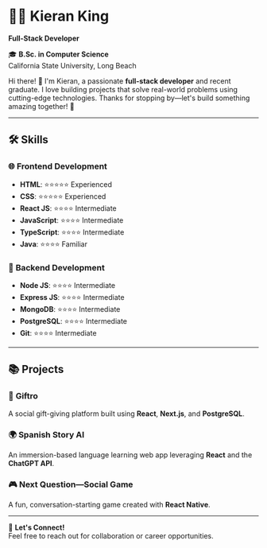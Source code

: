 # 👨‍💻 Kieran King  
**Full-Stack Developer**  

🎓 **B.Sc. in Computer Science**  
California State University, Long Beach  

Hi there! 👋 I'm Kieran, a passionate **full-stack developer** and recent graduate. I love building projects that solve real-world problems using cutting-edge technologies. Thanks for stopping by—let's build something amazing together! 🚀  

---

## 🛠️ Skills  

### 🌐 **Frontend Development**  
- **HTML**: ⭐⭐⭐⭐⭐ Experienced  
- **CSS**: ⭐⭐⭐⭐⭐ Experienced  
- **React JS**: ⭐⭐⭐⭐ Intermediate  
- **JavaScript**: ⭐⭐⭐⭐ Intermediate  
- **TypeScript**: ⭐⭐⭐⭐ Intermediate  
- **Java**: ⭐⭐⭐⭐ Familiar  

### 🔧 **Backend Development**  
- **Node JS**: ⭐⭐⭐⭐ Intermediate  
- **Express JS**: ⭐⭐⭐⭐ Intermediate  
- **MongoDB**: ⭐⭐⭐⭐ Intermediate  
- **PostgreSQL**: ⭐⭐⭐⭐ Intermediate  
- **Git**: ⭐⭐⭐⭐ Intermediate  

---

## 📚 Projects  

### 🎁 **Giftro**  
A social gift-giving platform built using **React**, **Next.js**, and **PostgreSQL**.  

### 🌍 **Spanish Story AI**  
An immersion-based language learning web app leveraging **React** and the **ChatGPT API**.  

### 🎮 **Next Question—Social Game**  
A fun, conversation-starting game created with **React Native**.  

---

🌟 **Let's Connect!**  
Feel free to reach out for collaboration or career opportunities.  
